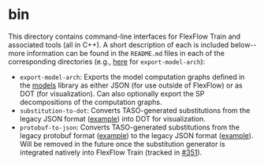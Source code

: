 # bin

This directory contains command-line interfaces for FlexFlow Train and associated tools (all in C++). 
A short description of each is included below--more information can be found in the `README.md` files
in each of the corresponding directories (e.g., [here](./export-model-arch/README.md) for `export-model-arch`):

- `export-model-arch`: Exports the model computation graphs defined in the [models](../lib/models/) library as either JSON (for use outside of FlexFlow) or as DOT (for visualization). Can also optionally export the SP decompositions of the computation graphs.
- `substitution-to-dot`: Converts TASO-generated substitutions from the legacy JSON format ([example](../substitutions/graph_subst_3_v2.json)) into DOT for visualization.
- `protobuf-to-json`: Converts TASO-generated substitutions from the legacy protobuf format ([example](../substitutions/graph_subst_3_v2.pb)) to the legacy JSON format ([example](../substitutions/graph_subst_3_v2.json)). Will be removed in the future once the substitution generator is integrated natively into FlexFlow Train (tracked in [#351](https://github.com/flexflow/flexflow-train/issues/351)).

